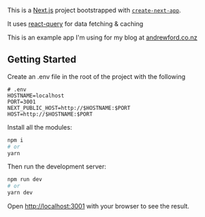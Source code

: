 This is a [Next.js](https://nextjs.org/) project bootstrapped with [`create-next-app`](https://github.com/vercel/next.js/tree/canary/packages/create-next-app).

It uses [react-query](https://react-query.tanstack.com) for data fetching & caching

This is an example app I'm using for my blog at [andrewford.co.nz](https://andrewford.co.nz)
## Getting Started

Create an .env file in the root of the project with the following

```env
# .env
HOSTNAME=localhost
PORT=3001
NEXT_PUBLIC_HOST=http://$HOSTNAME:$PORT
HOST=http://$HOSTNAME:$PORT
```


Install all the modules:
```bash
npm i
# or
yarn
```

Then run the development server:

```bash
npm run dev
# or
yarn dev
```

Open [http://localhost:3001](http://localhost:3001) with your browser to see the result.

